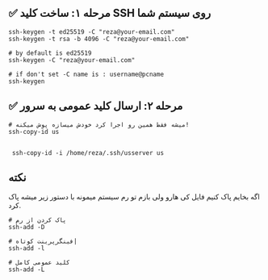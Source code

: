 
## ✅ مرحله ۱: ساخت کلید SSH روی سیستم شما

```
ssh-keygen -t ed25519 -C "reza@your-email.com"
ssh-keygen -t rsa -b 4096 -C "reza@your-email.com"

# by default is ed25519
ssh-keygen -C "reza@your-email.com"

# if don't set -C name is : username@pcname
ssh-keygen 

```

## ✅ مرحله ۲: ارسال کلید عمومی به سرور

```
# میشه فقط همین رو اجرا کرد خودش میسازه پوش میکنه!
ssh-copy-id us


 ssh-copy-id -i /home/reza/.ssh/usserver us  
```


## نکته
اگه بخایم پاک کنیم فایل کی هارو ولی بازم تو رم سیستم میمونه با دستور زیر میشه پاک کرد.

```
# پاک کردن از رم
ssh-add -D 

# فینگرپرینت کوتاه|
ssh-add -l

# کلید عمومی کامل
ssh-add -L
```
